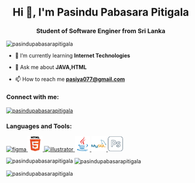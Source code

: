 <h1 align="center">Hi 👋, I'm Pasindu Pabasara Pitigala</h1>
<h3 align="center">Student of Software Enginer from Sri Lanka</h3>

<p align="left"> <img src="https://komarev.com/ghpvc/?username=pasindupabasarapitigala&label=Profile%20views&color=0e75b6&style=flat" alt="pasindupabasarapitigala" /> </p>

- 🌱 I’m currently learning **Internet Technologies**

- 💬 Ask me about **JAVA,HTML**

- 📫 How to reach me **pasiya077@gmail.com**

<h3 align="left">Connect with me:</h3>
<p align="left">
<a href="https://instagram.com/pasindupabasarapitigala" target="blank"><img align="center" src="https://raw.githubusercontent.com/rahuldkjain/github-profile-readme-generator/master/src/images/icons/Social/instagram.svg" alt="pasindupabasarapitigala" height="30" width="40" /></a>
</p>

<h3 align="left">Languages and Tools:</h3>
<p align="left"> <a href="https://www.figma.com/" target="_blank" rel="noreferrer"> <img src="https://www.vectorlogo.zone/logos/figma/figma-icon.svg" alt="figma" width="40" height="40"/> </a> <a href="https://www.w3.org/html/" target="_blank" rel="noreferrer"> <img src="https://raw.githubusercontent.com/devicons/devicon/master/icons/html5/html5-original-wordmark.svg" alt="html5" width="40" height="40"/> </a> <a href="https://www.adobe.com/in/products/illustrator.html" target="_blank" rel="noreferrer"> <img src="https://www.vectorlogo.zone/logos/adobe_illustrator/adobe_illustrator-icon.svg" alt="illustrator" width="40" height="40"/> </a> <a href="https://www.java.com" target="_blank" rel="noreferrer"> <img src="https://raw.githubusercontent.com/devicons/devicon/master/icons/java/java-original.svg" alt="java" width="40" height="40"/> </a> <a href="https://www.mysql.com/" target="_blank" rel="noreferrer"> <img src="https://raw.githubusercontent.com/devicons/devicon/master/icons/mysql/mysql-original-wordmark.svg" alt="mysql" width="40" height="40"/> </a> <a href="https://www.photoshop.com/en" target="_blank" rel="noreferrer"> <img src="https://raw.githubusercontent.com/devicons/devicon/master/icons/photoshop/photoshop-line.svg" alt="photoshop" width="40" height="40"/> </a> </p>

<p><img align="left" src="https://github-readme-stats.vercel.app/api/top-langs?username=pasindupabasarapitigala&show_icons=true&locale=en&layout=compact" alt="pasindupabasarapitigala" /></p>

<p>&nbsp;<img align="center" src="https://github-readme-stats.vercel.app/api?username=pasindupabasarapitigala&show_icons=true&locale=en" alt="pasindupabasarapitigala" /></p>

<p><img align="center" src="https://github-readme-streak-stats.herokuapp.com/?user=pasindupabasarapitigala&" alt="pasindupabasarapitigala" /></p>
